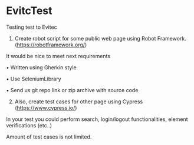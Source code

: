 # EvitcTest
Testing test to Evitec


1. Create robot script for some public web page using Robot Framework. (https://robotframework.org/)

It would be nice to meet next requirements

• Written using Gherkin style

• Use SeleniumLibrary

• Send us git repo link or zip archive with source code

2. Also, create test cases for other page using Cypress (https://www.cypress.io/)

In your test you could perform search, login/logout functionalities, element verifications (etc..)

Amount of test cases is not limited.